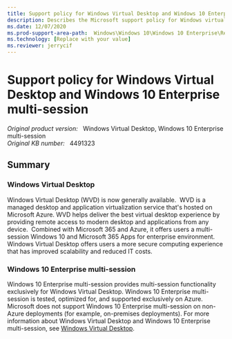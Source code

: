 ```yaml
---
title: Support policy for Windows Virtual Desktop and Windows 10 Enterprise multi-session
description: Describes the Microsoft support policy for Windows virtual Desktop and Windows 10 Enterprise for Virtual Desktops. Both are supported in Azure only.
ms.date: 12/07/2020
ms.prod-support-area-path:  Windows\Windows 10\Windows 10 Enterprise\Remote Desktop Services and Terminal Services
ms.technology: [Replace with your value]
ms.reviewer: jerrycif
---
```

# Support policy for Windows Virtual Desktop and Windows 10 Enterprise multi-session

_Original product version:_ &nbsp; Windows Virtual Desktop, Windows 10 Enterprise multi-session  
_Original KB number:_ &nbsp; 4491323

## Summary

### Windows Virtual Desktop

Windows Virtual Desktop (WVD) is now generally available.  WVD is a managed desktop and application virtualization service that's hosted on Microsoft Azure. WVD helps deliver the best virtual desktop experience by providing remote access to modern desktop and applications from any device.  Combined with Microsoft 365 and Azure, it offers users a multi-session Windows 10 and Microsoft 365 Apps for enterprise environment. Windows Virtual Desktop offers users a more secure computing experience that has improved scalability and reduced IT costs.

### Windows 10 Enterprise multi-session

Windows 10 Enterprise multi-session provides multi-session functionality exclusively for Windows Virtual Desktop.
Windows 10 Enterprise multi-session is tested, optimized for, and supported exclusively on Azure. Microsoft does not support Windows 10 Enterprise multi-session on non-Azure deployments (for example, on-premises deployments).
For more information about Windows Virtual Desktop and Windows 10 Enterprise multi-session, see [Windows Virtual Desktop](https://azure.microsoft.com/services/virtual-desktop/).
